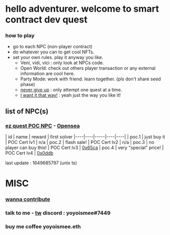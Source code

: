 # hello adventurer. welcome to smart contract dev quest


### how to play
- go to each NPC (non-player contract)  
- do whatever you can to get cool NFTs.
- set your own rules. play it anyway you like.
  - Veni, vidi, vici : only look at NPCs code. 
  - Open World: check out others player transaction or any external information are cool here.
  - Party Mode: work with friend. learn together. (pls don't share seed phase)
  - [never give up](https://www.youtube.com/watch?v=dQw4w9WgXcQ) : only attempt one quest at a time.  
  - [I want it that way!](https://www.youtube.com/watch?v=4fndeDfaWCg) : yeah just the way you like it!


## list of NPC(s)

### [ez quest POC NPC](https://polygonscan.com/address/0xebbf607c199671d9ae99e31d9b9424208d42d924#code) - [Opensea](https://opensea.io/collection/certify-smart-contract-developer)


|  id | name  | reward  | first solver
|----|----|-----|----|----|
| poc.1  |  just buy it |  POC Cert lv1  | n/a
| poc.2  |  flash sale! | POC Cert lv2  | n/a
| poc.3  |  no player can buy this! | POC Cert lv3  | [0x65ca](https://polygonscan.com/address/0x65ca1e492dd6b70151874b6635d4bfd95d5810ab)
| poc.4  |  very "special" price! | POC Cert lv4  | [0x0ddb](https://polygonscan.com/address/0x0ddb70920bc840ad080e7ae00b56a062eb25271a)

last update : 1649685797 (unix ts)

# MISC

### [wanna contribute](/contrib)
### talk to me - [tw](https://twitter.com/0xyoyoismee) discord : yoyoismee#7449 
### buy me coffee yoyoismee.eth
